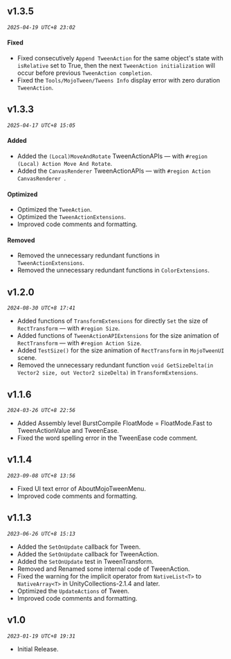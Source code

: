 ## v1.3.5

_`2025-04-19 UTC+8 23:02`_

#### Fixed

* Fixed consecutively `Append TweenAction` for the same object's state with `isRelative` set to True, then the next `TweenAction initialization` will occur before previous `TweenAction completion`. 
* Fixed the `Tools/MojoTween/Tweens Info` display error with zero duration `TweenAction`.
  

## v1.3.3

_`2025-04-17 UTC+8 15:05`_

#### Added

* Added the `(Local)MoveAndRotate` TweenActionAPIs — with `#region (Local) Action Move And Rotate`.
* Added the `CanvasRenderer` TweenActionAPIs — with `#region Action CanvasRenderer `.

#### Optimized

* Optimized the `TweeAction`.
* Optimized the `TweenActionExtensions`.
* Improved code comments and formatting.

#### Removed

* Removed the unnecessary redundant functions in `TweenActionExtensions`.
* Removed the unnecessary redundant functions in `ColorExtensions`.


## v1.2.0

_`2024-08-30 UTC+8 17:41`_

* Added functions of `TransformExtensions` for directly `Set` the size of `RectTransform` — with `#region Size`.
* Added functions of `TweenActionAPIExtensions` for the size animation of `RectTransform` — with `#region Action Size`.
* Added `TestSize()` for the size animation of `RectTransform` in `MojoTweenUI` scene.
* Removed the unnecessary redundant function `void GetSizeDelta(in Vector2 size, out Vector2 sizeDelta)` in `TransformExtensions`.


## v1.1.6

_`2024-03-26 UTC+8 22:56`_

* Added Assembly level BurstCompile FloatMode = FloatMode.Fast to TweenActionValue and TweenEase.
* Fixed the word spelling error in the TweenEase code comment.


## v1.1.4

_`2023-09-08 UTC+8 13:56`_

* Fixed UI text error of AboutMojoTweenMenu.
* Improved code comments and formatting.


## v1.1.3

_`2023-06-26 UTC+8 15:13`_

* Added the `SetOnUpdate` callback for Tween.
* Added the `SetOnUpdate` callback for TweenAction.
* Added the `SetOnUpdate` test in TweenTransform.
* Removed and Renamed some internal code of TweenAction. 
* Fixed the warning for the implicit operator from `NativeList<T>` to `NativeArray<T>` in UnityCollections-2.1.4 and later.
* Optimized the `UpdateActions` of Tween.
* Improved code comments and formatting.


## v1.0

_`2023-01-19 UTC+8 19:31`_

* Initial Release.
